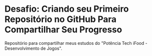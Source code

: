 # Desafio: Criando seu Primeiro Repositório no GitHub Para Compartilhar Seu Progresso

Repositório para compartilhar meus estudos do "Potência Tech iFood - Desenvolvimento de Jogos".


